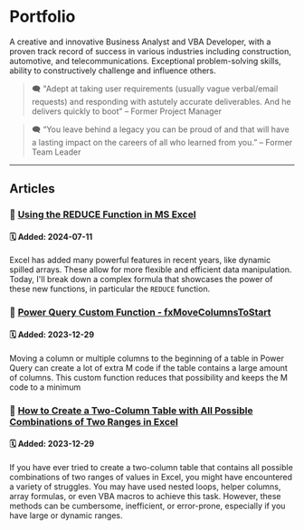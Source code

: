 # Portfolio
 
A creative and innovative Business Analyst and VBA Developer, with a proven track record of success in various industries including construction, automotive, and telecommunications. Exceptional problem-solving skills, ability to constructively challenge and influence others.

>  🗨️ "Adept at taking user requirements (usually vague verbal/email requests) and responding with astutely accurate deliverables. And he delivers quickly to boot” – Former Project Manager

>  🗨️ “You leave behind a legacy you can be proud of and that will have a lasting impact on the careers of all who learned from you.” – Former Team Leader

---

## Articles

### 📙 [Using the REDUCE Function in MS Excel](https://github.com/gfcox1970/excel_tips_tricks/blob/ccba25ccef41e4ef62ecc3f53b847b4ed7228c94/reduce_function.md)

#### 🗓️  **Added: 2024-07-11**

Excel has added many powerful features in recent years, like dynamic spilled arrays. These allow for more flexible and efficient data manipulation. Today, I'll break down a complex formula that showcases the power of these new functions, in particular the `REDUCE` function. 

### 📙 [Power Query Custom Function - fxMoveColumnsToStart](https://github.com/gfcox1970/power-query-functions)

#### 🗓️  **Added: 2023-12-29**

Moving a column or multiple columns to the beginning of a table in Power Query can create a lot of extra M code if the table contains a large amount of columns. This custom function reduces that possibility and keeps the M code to a minimum


### 📙 [How to Create a Two-Column Table with All Possible Combinations of Two Ranges in Excel](https://github.com/gfcox1970/excel-lambda)

#### 🗓️ **Added: 2023-12-29**

If you have ever tried to create a two-column table that contains all possible combinations of two ranges of values in Excel, you might have encountered a variety of struggles. You may have used nested loops, helper columns, array formulas, or even VBA macros to achieve this task. However, these methods can be cumbersome, inefficient, or error-prone, especially if you have large or dynamic ranges.




